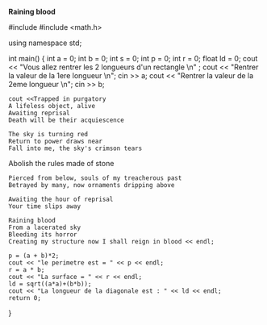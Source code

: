 **Raining blood**

#include <iostream>
#include <math.h>

using namespace std;

int main()
{
    int a = 0;
    int b = 0;
    int s = 0;
    int p = 0;
    int r = 0;
    float ld = 0;
    cout << "Vous allez rentrer les 2 longueurs d'un rectangle \n" ;
    cout << "Rentrer la valeur de la 1ere longueur \n";
    cin >> a;
    cout << "Rentrer la valeur de la 2eme longueur \n";
    cin >> b;

    cout <<Trapped in purgatory
	A lifeless object, alive
	Awaiting reprisal
	Death will be their acquiescence

	The sky is turning red
	Return to power draws near
	Fall into me, the sky's crimson tears
Abolish the rules made of stone

	Pierced from below, souls of my treacherous past
	Betrayed by many, now ornaments dripping above

	Awaiting the hour of reprisal
	Your time slips away

	Raining blood
	From a lacerated sky
	Bleeding its horror
	Creating my structure now I shall reign in blood << endl;

    p = (a + b)*2;
    cout << "le perimetre est = " << p << endl;
    r = a * b;
    cout << "La surface = " << r << endl;
    ld = sqrt((a*a)+(b*b));
    cout << "La longueur de la diagonale est : " << ld << endl;
    return 0;
}

